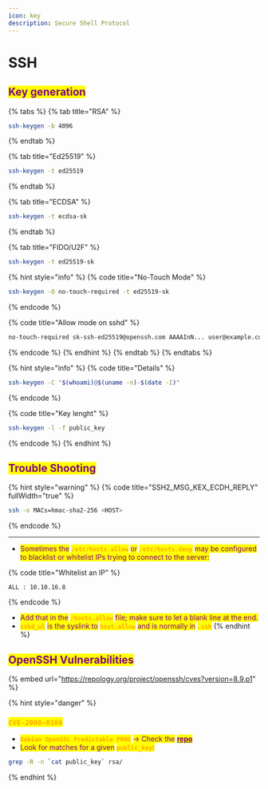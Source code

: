 ```yaml
---
icon: key
description: Secure Shell Protocol
---
```


# SSH

## <mark style="color:purple;">Key generation</mark>

{% tabs %}
{% tab title="RSA" %}
```sh
ssh-keygen -b 4096
```
{% endtab %}

{% tab title="Ed25519" %}
```sh
ssh-keygen -t ed25519
```
{% endtab %}

{% tab title="ECDSA" %}
```sh
ssh-keygen -t ecdsa-sk
```
{% endtab %}

{% tab title="FIDO/U2F" %}
```sh
ssh-keygen -t ed25519-sk
```

{% hint style="info" %}
{% code title="No-Touch Mode" %}
```sh
ssh-keygen -O no-touch-required -t ed25519-sk
```
{% endcode %}

{% code title="Allow mode on sshd" %}
```sh
no-touch-required sk-ssh-ed25519@openssh.com AAAAInN... user@example.com
```
{% endcode %}
{% endhint %}
{% endtab %}
{% endtabs %}

{% hint style="info" %}
{% code title="Details" %}
```sh
ssh-keygen -C "$(whoami)@$(uname -n)-$(date -I)"
```
{% endcode %}

{% code title="Key lenght" %}
```sh
ssh-keygen -l -f public_key
```
{% endcode %}
{% endhint %}

## <mark style="color:purple;">Trouble Shooting</mark>

{% hint style="warning" %}
{% code title="SSH2_MSG_KEX_ECDH_REPLY" fullWidth="true" %}
```sh
ssh -o MACs=hmac-sha2-256 <HOST>
```
{% endcode %}

***

* <mark style="color:purple;">Sometimes the</mark> <mark style="color:orange;">**`/etc/hosts.allow`**</mark> <mark style="color:purple;">or</mark> <mark style="color:orange;">**`/etc/hosts.deny`**</mark> <mark style="color:purple;">may be configured to blacklist or whitelist IPs trying to connect to the server:</mark>

{% code title="Whitelist an IP" %}
```
ALL : 10.10.16.8

```
{% endcode %}

* <mark style="color:purple;">Add that in the</mark> <mark style="color:orange;">**`/hosts.allow`**</mark> <mark style="color:purple;">file; make sure to let a blank line at the end.</mark>
* <mark style="color:orange;">**`sshd_wl`**</mark> <mark style="color:purple;">is the syslink to</mark> <mark style="color:orange;">**`host.allow`**</mark> <mark style="color:purple;">and is normally in</mark> <mark style="color:orange;">**`.ssh`**</mark>
{% endhint %}

## <mark style="color:purple;">**OpenSSH Vulnerabilities**</mark>

{% embed url="https://repology.org/project/openssh/cves?version=8.9.p1" %}

{% hint style="danger" %}
### <mark style="color:orange;">`CVE-2008-0166`</mark>

* <mark style="color:orange;">**`Debian OpenSSL Predictable PRNG`**</mark> <mark style="color:purple;">-> Check the</mark> [<mark style="color:purple;">**repo**</mark>](https://github.com/g0tmi1k/debian-ssh/tree/master)
* <mark style="color:purple;">Look for matches for a given</mark> <mark style="color:orange;">**`public_key`**</mark><mark style="color:purple;">:</mark>

```sh
grep -R -n `cat public_key` rsa/
```
{% endhint %}
